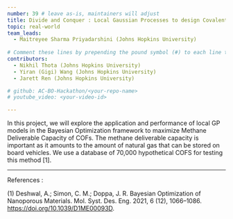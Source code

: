 ```yaml
---
number: 39 # leave as-is, maintainers will adjust
title: Divide and Conquer : Local Gaussian Processes to design Covalent Organic Frameworks for Methane Deliverable Capacity
topic: real-world
team_leads:
  - Maitreyee Sharma Priyadarshini (Johns Hopkins University)
    
# Comment these lines by prepending the pound symbol (#) to each line to hide these elements
contributors:
  - Nikhil Thota (Johns Hopkins University)
  - Yiran (Gigi) Wang (Johns Hopkins University)
  - Jarett Ren (Johns Hopkins University)

# github: AC-BO-Hackathon/<your-repo-name>
# youtube_video: <your-video-id>

---
```


In this project, we will explore the application and performance of local GP models in the 
Bayesian Optimization framework to maximize Methane Deliverable Capacity of COFs. The
methane deliverable capacity is important as it amounts to the amount of natural
gas that can be stored on board vehicles. We use a database of 70,000 hypothetical
COFS for testing this method [1]. 

---

References :

(1) Deshwal, A.; Simon, C. M.; Doppa, J. R. Bayesian Optimization of Nanoporous Materials. Mol. Syst. Des. Eng. 2021, 6 (12), 1066–1086. https://doi.org/10.1039/D1ME00093D.

